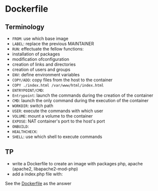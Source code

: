 # Dockerfile
## Terminology
- `FROM`: use which base image
- `LABEL`: replace the previous MAINTAINER
- `RUN`: effectuate the fellow functions: 
 - installation of packages
 - modification ofconfiguration
 - creation of links and directories
 - creation of users and groups
- `ENV`: define environment variables
- `COPY/ADD`: copy files from the host to the container
 - `COPY ./index.html /var/www/html/index.html`
- `ENTRYPOINT/CMD`: 
 - `Entrypoint`: launch the commands during the creation of the container
 - `CMD`: launch the only command during the execution of the container
- `WORKDIR`: switch path
- `USER`: execute the commands with which user
- `VOLUME`: mount a volume to the container
- `EXPOSE`: NAT container's port to the host's port
- `ONBUILD`:
- `HEALTHCHECK`: 
- `SHELL`: use which shell to execute commands

## TP
- write a Dockerfile to create an image with packages php, apache (apache2, libapache2-mod-php)
- add a index.php file with: <?php phpinfo() ?>

See the [Dockerfile](Dockerfile) as the answer